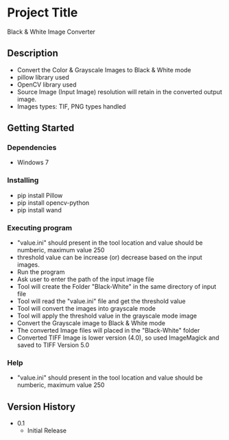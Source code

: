 # Project Title

Black & White Image Converter

## Description

* Convert the Color & Grayscale Images to Black & White mode
* pillow library used
* OpenCV library used
* Source Image (Input Image) resolution will retain in the converted output image.
* Images types: TIF, PNG types handled

## Getting Started

### Dependencies

* Windows 7

### Installing

* pip install Pillow
* pip install opencv-python
* pip install wand

### Executing program

* "value.ini" should present in the tool location and value should be numberic, maximum value 250
* threshold value can be increase (or) decrease based on the input images.
* Run the program
* Ask user to enter the path of the input image file
* Tool will create the Folder "Black-White" in the same directory of input file
* Tool will read the "value.ini" file and get the threshold value
* Tool will convert the images into grayscale mode
* Tool will apply the threshold value in the grayscale mode image
* Convert the Grayscale image to Black & White mode
* The converted Image files will placed in the "Black-White" folder
* Converted TIFF Image is lower version (4.0), so used ImageMagick and saved to TIFF Version 5.0

### Help
* "value.ini" should present in the tool location and value should be numberic, maximum value 250

## Version History

* 0.1
    * Initial Release
